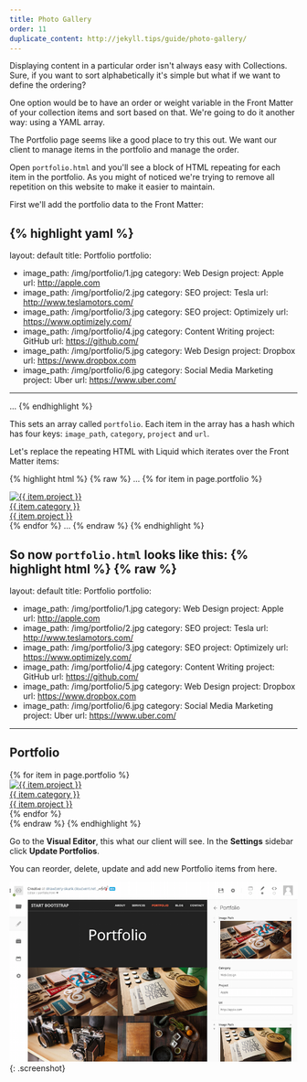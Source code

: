 ```yaml
---
title: Photo Gallery
order: 11
duplicate_content: http://jekyll.tips/guide/photo-gallery/
---
```

Displaying content in a particular order isn't always easy with Collections. Sure, if you want to sort alphabetically it's simple but what if we want to define the ordering?

One option would be to have an order or weight variable in the Front Matter of your collection items and sort based on that. We're going to do it another way: using a YAML array.

The Portfolio page seems like a good place to try this out. We want our client to manage items in the portfolio and manage the order.

Open `portfolio.html` and you'll see a block of HTML repeating for each item in the portfolio. As you might of noticed we're trying to remove all repetition on this website to make it easier to maintain.

First we'll add the portfolio data to the Front Matter:

{% highlight yaml %}
---
layout: default
title: Portfolio
portfolio:
  - image_path: /img/portfolio/1.jpg
    category: Web Design
    project: Apple
    url: http://apple.com
  - image_path: /img/portfolio/2.jpg
    category: SEO
    project: Tesla
    url: http://www.teslamotors.com/
  - image_path: /img/portfolio/3.jpg
    category: SEO
    project: Optimizely
    url: https://www.optimizely.com/
  - image_path: /img/portfolio/4.jpg
    category: Content Writing
    project: GitHub
    url: https://github.com/
  - image_path: /img/portfolio/5.jpg
    category: Web Design
    project: Dropbox
    url: https://www.dropbox.com
  - image_path: /img/portfolio/6.jpg
    category: Social Media Marketing
    project: Uber
    url: https://www.uber.com/
---
...
{% endhighlight %}

This sets an array called `portfolio`. Each item in the array has a hash which has four keys: `image_path`, `category`, `project` and `url`.

Let's replace the repeating HTML with Liquid which iterates over the Front Matter items:

{% highlight html %}
{% raw %}
...
{% for item in page.portfolio %}
  <div class="col-lg-4 col-sm-6">
    <a href="{{ item.url }}" class="portfolio-box">
      <img src="{{ item.image_path }}" class="img-responsive" alt="{{ item.project }}">
      <div class="portfolio-box-caption">
        <div class="portfolio-box-caption-content">
          <div class="project-category text-faded">
            {{ item.category }}
          </div>
          <div class="project-name">
            {{ item.project }}
          </div>
        </div>
      </div>
    </a>
  </div>
{% endfor %}
...
{% endraw %}
{% endhighlight %}

So now `portfolio.html` looks like this:
{% highlight html %}
{% raw %}
---
layout: default
title: Portfolio
portfolio:
  - image_path: /img/portfolio/1.jpg
    category: Web Design
    project: Apple
    url: http://apple.com
  - image_path: /img/portfolio/2.jpg
    category: SEO
    project: Tesla
    url: http://www.teslamotors.com/
  - image_path: /img/portfolio/3.jpg
    category: SEO
    project: Optimizely
    url: https://www.optimizely.com/
  - image_path: /img/portfolio/4.jpg
    category: Content Writing
    project: GitHub
    url: https://github.com/
  - image_path: /img/portfolio/5.jpg
    category: Web Design
    project: Dropbox
    url: https://www.dropbox.com
  - image_path: /img/portfolio/6.jpg
    category: Social Media Marketing
    project: Uber
    url: https://www.uber.com/
---
<section class="bg-dark">
  <div class="text-center">
    <h1>Portfolio</h1>
  </div>
</section>

<section class="no-padding" id="portfolio">
  <div class="container-fluid">
    <div class="row no-gutter">
      {% for item in page.portfolio %}
      <div class="col-lg-4 col-sm-6">
        <a href="{{ item.url }}" class="portfolio-box">
          <img src="{{ item.image_path }}" class="img-responsive" alt="{{ item.project }}">
          <div class="portfolio-box-caption">
            <div class="portfolio-box-caption-content">
              <div class="project-category text-faded">
                {{ item.category }}
              </div>
              <div class="project-name">
                {{ item.project }}
              </div>
            </div>
          </div>
        </a>
      </div>
      {% endfor %}
    </div>
  </div>
</section>
{% endraw %}
{% endhighlight %}

Go to the **Visual Editor**, this what our client will see. In the **Settings** sidebar click **Update Portfolios**.

You can reorder, delete, update and add new Portfolio items from here.

![Settings](/img/guide/photogallery/settings.png){: .screenshot}
